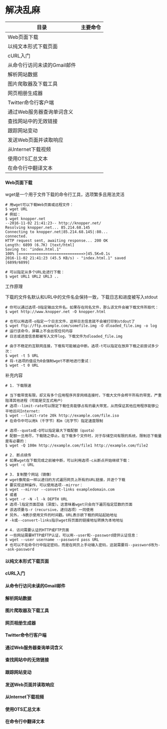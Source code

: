 解决乱麻
========
| 目录                           | 主要命令             |
| ------------------------------ | -------------------- |
| Web页面下载 |          |
| 以纯文本形式下载页面 |          |
| cURL入门 |          |
| 从命令行访问未读的Gmail邮件 |          |
| 解析网站数据 |          |
| 图片爬取器及下载工具 |          |
| 网页相册生成器 |          |
| Twitter命令行客户端 |          |
| 通过Web服务器查询单词含义 |          |
| 查找网站中的无效链接 |          |
| 跟踪网站变动 |          |
| 发送Web页面并读取响应 |          |
| 从Internet下载视频 |          |
| 使用OTS汇总文本 |          |
| 在命令行中翻译文本 |          |

#### Web页面下载

wget是一个用于文件下载的命令行工具，选项繁多且用法灵活

```shell
# 用wget可以下载Web页面或远程文件：
$ wget URL 
# 例如：
$ wget knopper.net
--2016-11-02 21:41:23-- http://knopper.net/
Resolving knopper.net... 85.214.68.145
Connecting to knopper.net|85.214.68.145|:80...
connected.
HTTP request sent, awaiting response... 200 OK
Length: 6899 (6.7K) [text/html]
Saving to: "index.html.1"
100% [=============================>]45.5K=0.1s
2016-11-02 21:41:23 (45.5 KB/s) - "index.html.1" saved
[6899/6899] 

# 可以指定从多个URL处进行下载：
$ wget URL1 URL2 URL3 .. 
```

工作原理

下载的文件名默认和URL中的文件名会保持一致，下载日志和进度被写入stdout

```shell
# 你可以通过选项-O指定输出文件名。如果存在同名文件，那么该文件会被下载文件所取代：
$ wget http://www.knopper.net -O knopper.html 

# 也可以用选项-o指定一个日志文件，这样日志信息就不会被打印到stdout了
$ wget ftp://ftp.example.com/somefile.img -O dloaded_file.img -o log
# 运行该命令，屏幕上不会出现任何内容
# 日志或进度信息都被写入文件log，下载文件为dloaded_file.img

# 由于不稳定的互联网连接，下载有可能被迫中断。选项-t可以指定在放弃下载之前尝试多少次：
$ wget -t 5 URL
# 将-t选项的值设为0会强制wget不断地进行重试：
$ wget -t 0 URL 
```

补充内容

```shell
# 1. 下载限速

# 当下载带宽有限，却又有多个应用程序共享网络连接时，下载大文件会榨干所有的带宽，严重阻滞其他进程（可能是交互式用户）
# 选项--limit-rate可以限定下载任务能够占有的最大带宽，从而保证其他应用程序能够公平地访问Internet:
$ wget --limit-rate 20k http://example.com/file.iso 
# 在命令中可以用k（千字节）和m（兆字节）指定速度限制

# 选项--quota或-Q可以指定最大下载配额（quota）
# 配额一旦用尽，下载随之停止。在下载多个文件时，对于存储空间有限的系统，限制总下载量是有必要的：
$ wget -Q 100m http://example.com/file1 http://example.com/file2 

# 2. 断点续传
# 如果wget在下载完成之前被中断，可以利用选项-c从断点开始继续下载：
$ wget -c URL 

# 3. 复制整个网站（镜像）
# wget像爬虫一样以递归的方式遍历网页上所有的URL链接，并逐个下载
# 要实现这种操作，可以使用选项--mirror：
$ wget --mirror --convert-links exampledomain.com
# 或者
$ wget -r -N -l -k DEPTH URL 
# 选项-l指定页面层级（深度）。这意味着wget只会向下遍历指定层数的页面
# 该选项要与-r（recursive，递归选项）一同使用
# 另外，-N表示使用文件的时间戳。URL表示欲下载的网站起始地址
# -k或--convert-links指示wget将页面的链接地址转换为本地地址

# 4. 访问需要认证的HTTP或FTP页面
# 一些网站需要HTTP或FTP认证，可以用--user和--password提供认证信息：
$ wget --user username --password pass URL 
# 也可以不在命令行中指定密码，而是在网页上手动输入密码，这就需要将--password改为--ask-password
```

#### 以纯文本形式下载页面

















#### cURL入门

















#### 从命令行访问未读的Gmail邮件

















#### 解析网站数据

















#### 图片爬取器及下载工具













#### 网页相册生成器

















#### Twitter命令行客户端

















#### 通过Web服务器查询单词含义















#### 查找网站中的无效链接















#### 跟踪网站变动















#### 发送Web页面并读取响应













#### 从Internet下载视频

















#### 使用OTS汇总文本























#### 在命令行中翻译文本



